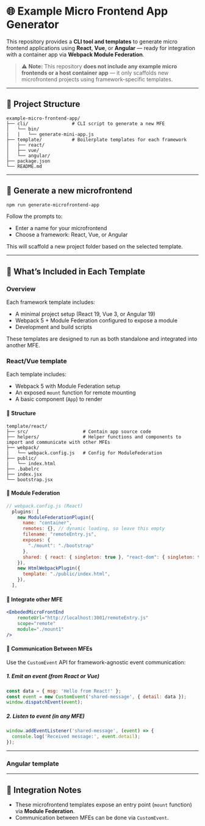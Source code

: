 
# 🌐 Example Micro Frontend App Generator

This repository provides a **CLI tool and templates** to generate micro frontend applications using **React**, **Vue**, or **Angular** — ready for integration with a container app via **Webpack Module Federation**.

> ⚠️ **Note:** This repository **does not include any example micro frontends or a host container app** — it only scaffolds new microfrontend projects using framework-specific templates.

---

## 📁 Project Structure

```
example-micro-frontend-app/
├── cli/                # CLI script to generate a new MFE
│   └── bin/
|   |   └── generate-mini-app.js
├── template/           # Boilerplate templates for each framework
│   ├── react/
│   ├── vue/
│   └── angular/
├── package.json
└── README.md
```

---

## 🚀 Generate a new microfrontend

```bash
npm run generate-microfrontend-app
```

Follow the prompts to:

* Enter a name for your microfrontend
* Choose a framework: React, Vue, or Angular

This will scaffold a new project folder based on the selected template.

---

## 🧰 What’s Included in Each Template

### Overview

Each framework template includes:

* A minimal project setup (React 19, Vue 3, or Angular 19)
* Webpack 5 + Module Federation configured to expose a module
* Development and build scripts

These templates are designed to run as both standalone and integrated into another MFE.

### React/Vue template

Each template includes:

* Webpack 5 with Module Federation setup
* An exposed `mount` function for remote mounting
* A basic component (`App`) to render


#### 📁 Structure

```
template/react/
├── src/                    # Contain app source code
├── helpers/                # Helper functions and components to import and communicate with other MFEs
├── webpack/
|   └── webpack.config.js   # Config for ModuleFederation
├── public/
|   └── index.html
├── .babelrc
├── index.jsx
└── bootstrap.jsx
```

#### 🔧 Module Federation

```js
// webpack.config.js (React)
  plugins: [
    new ModuleFederationPlugin({
      name: "container",
      remotes: {}, // dynamic loading, so leave this empty
      filename: "remoteEntry.js",
      exposes: {
        "./mount": "./bootstrap"
      },
      shared: { react: { singleton: true }, "react-dom": { singleton: true } },
    }),
    new HtmlWebpackPlugin({
      template: "./public/index.html",
    }),
  ],
```

#### 🧪 Integrate other MFE

```jsx
<EmbededMicroFrontEnd
    remoteUrl="http://localhost:3001/remoteEntry.js"
    scope="remote"
    module="./mount1"
/>
```

#### 🔄 Communication Between MFEs

Use the `CustomEvent` API for framework-agnostic event communication:

##### 1. Emit an event (from React or Vue)

```js
const data = { msg: 'Hello from React!' };
const event = new CustomEvent('shared-message', { detail: data });
window.dispatchEvent(event);
```

##### 2. Listen to event (in any MFE)

```js
window.addEventListener('shared-message', (event) => {
  console.log('Received message:', event.detail);
});
```

---
### Angular template
---

## 🔗 Integration Notes

* These microfrontend templates expose an entry point (`mount` function) via **Module Federation**.
* Communication between MFEs can be done via `CustomEvent`.
